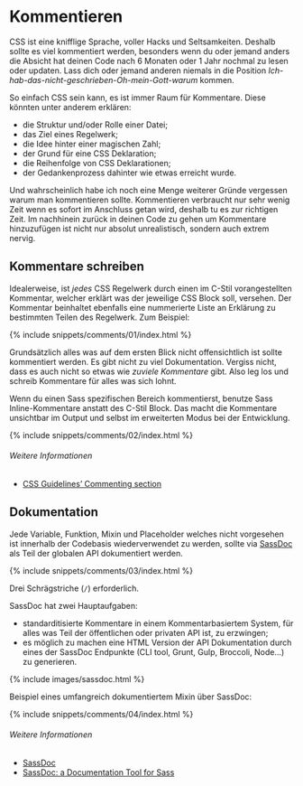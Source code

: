 
# Kommentieren

CSS ist eine knifflige Sprache, voller Hacks und Seltsamkeiten. Deshalb sollte es viel kommentiert werden, besonders wenn du oder jemand anders die Absicht hat deinen Code nach 6 Monaten oder 1 Jahr nochmal zu lesen oder updaten. Lass dich oder jemand anderen niemals in die Position *Ich-hab-das-nicht-geschrieben-Oh-mein-Gott-warum* kommen.

So einfach CSS sein kann, es ist immer Raum für Kommentare. Diese könnten unter anderem erklären:

* die Struktur und/oder Rolle einer Datei;
* das Ziel eines Regelwerk;
* die Idee hinter einer magischen Zahl;
* der Grund für eine CSS Deklaration;
* die Reihenfolge von CSS Deklarationen;
* der Gedankenprozess dahinter wie etwas erreicht wurde.

Und wahrscheinlich habe ich noch eine Menge weiterer Gründe vergessen warum man kommentieren sollte. Kommentieren verbraucht nur sehr wenig Zeit wenn es sofort im Anschluss getan wird, deshalb tu es zur richtigen Zeit. Im nachhinein zurück in deinen Code zu gehen um Kommentare hinzuzufügen ist nicht nur absolut unrealistisch, sondern auch extrem nervig.

## Kommentare schreiben

Idealerweise, ist *jedes* CSS Regelwerk durch einen im C-Stil vorangestellten Kommentar, welcher erklärt was der jeweilige CSS Block soll, versehen. Der Kommentar beinhaltet ebenfalls eine nummerierte Liste an Erklärung zu bestimmten Teilen des Regelwerk. Zum Beispiel:

{% include snippets/comments/01/index.html %}

Grundsätzlich alles was auf dem ersten Blick nicht offensichtlich ist sollte kommentiert werden. Es gibt nicht zu viel Dokumentation. Vergiss nicht, dass es auch nicht so etwas wie *zuviele Kommentare* gibt. Also leg los und schreib Kommentare für alles was sich lohnt.

Wenn du einen Sass spezifischen Bereich kommentierst, benutze Sass Inline-Kommentare anstatt des C-Stil Block. Das macht die Kommentare unsichtbar im Output und selbst im erweiterten Modus bei der Entwicklung.

{% include snippets/comments/02/index.html %}

###### Weitere Informationen

* [CSS Guidelines’ Commenting section](http://cssguidelin.es/#commenting)

## Dokumentation

Jede Variable, Funktion, Mixin und Placeholder welches nicht vorgesehen ist innerhalb der Codebasis wiederverwendet zu werden, sollte via [SassDoc](http://sassdoc.com) als Teil der globalen API dokumentiert werden.

{% include snippets/comments/03/index.html %}

<div class="note">
  <p>Drei Schrägstriche (<code>/</code>) erforderlich.</p>
</div>

SassDoc hat zwei Hauptaufgaben:

* standarditisierte Kommentare in einem Kommentarbasiertem System, für alles was Teil der öffentlichen oder privaten API ist, zu erzwingen;
* es möglich zu machen eine HTML Version der API Dokumentation durch eines der SassDoc Endpunkte (CLI tool, Grunt, Gulp, Broccoli, Node...) zu generieren.

{% include images/sassdoc.html %}

Beispiel eines umfangreich dokumentiertem Mixin über SassDoc:

{% include snippets/comments/04/index.html %}

###### Weitere Informationen

* [SassDoc](http://sassdoc.com)
* [SassDoc: a Documentation Tool for Sass](http://www.sitepoint.com/sassdoc-documentation-tool-sass/)

